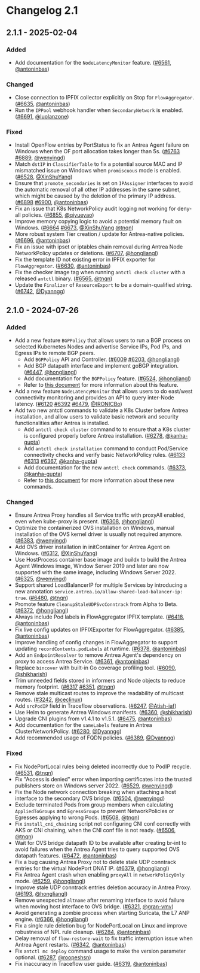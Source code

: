 # Changelog 2.1

## 2.1.1 - 2025-02-04

### Added

- Add documentation for the `NodeLatencyMonitor` feature. ([#6561](https://github.com/antrea-io/antrea/pull/6561), [@antoninbas])

### Changed

- Close connection to IPFIX collector explicitly on Stop for `FlowAggregator`. ([#6635](https://github.com/antrea-io/antrea/pull/6635), [@antoninbas])
- Run the `IPPool` webhook handler when `SecondaryNetwork` is enabled. ([#6691](https://github.com/antrea-io/antrea/pull/6691), [@luolanzone])

### Fixed

- Install OpenFlow entries by PortStatus to fix an Antrea Agent failure on Windows when the OF port allocation takes longer than 5s. ([#6763](https://github.com/antrea-io/antrea/pull/6763) [#6889](https://github.com/antrea-io/antrea/pull/6889), [@wenyingd])
- Match `dstIP` in `ClassifierTable` to fix a potential source MAC and IP mismatched issue on Windows when `promiscuous` mode is enabled. ([#6528](https://github.com/antrea-io/antrea/pull/6528), [@XinShuYang])
- Ensure that `promote_secondaries` is set on `IPAssigner` interfaces to avoid the automatic removal of all other IP addresses in the same subnet, which might be caused by the deletion of the primary IP address. ([#6898](https://github.com/antrea-io/antrea/pull/6898) [#6900](https://github.com/antrea-io/antrea/pull/6900), [@antoninbas])
- Fix an issue that K8s NetworkPolicy audit logging not working for deny-all policies. ([#6855](https://github.com/antrea-io/antrea/pull/6855), [@qiyueyao])
- Improve memory copying logic to avoid a potential memory fault on Windows. ([#6664](https://github.com/antrea-io/antrea/pull/6664) [#6673](https://github.com/antrea-io/antrea/pull/6673), [@XinShuYang] [@tnqn])
- More robust system Tier creation / update for Antrea-native policies. ([#6696](https://github.com/antrea-io/antrea/pull/6696), [@antoninbas])
- Fix an issue with ipset or iptables chain removal during Antrea Node NetworkPolicy updates or deletions. ([#6707](https://github.com/antrea-io/antrea/pull/6707), [@hongliangl])
- Fix the template ID not existing error in IPFIX exporter for `FlowAggregator`. ([#6630](https://github.com/antrea-io/antrea/pull/6630), [@antoninbas])
- Fix the checker image tag when running `antctl check cluster` with a released `antctl` binary. ([#6565](https://github.com/antrea-io/antrea/pull/6565), [@tnqn])
- Update the `Finalizer` of `ResourceExport` to be a domain-qualified string. ([#6742](https://github.com/antrea-io/antrea/pull/6742), [@Dyanngg])

## 2.1.0 - 2024-07-26

### Added

- Add a new feature `BGPPolicy` that allows users to run a BGP process on selected Kubernetes Nodes and advertise Service IPs, Pod IPs, and Egress IPs to remote BGP peers.
  - Add `BGPPolicy` API and Controller. ([#6009](https://github.com/antrea-io/antrea/pull/6009) [#6203](https://github.com/antrea-io/antrea/pull/6203), [@hongliangl])
  - Add BGP datapath interface and implement goBGP integration. ([#6447](https://github.com/antrea-io/antrea/pull/6447), [@hongliangl])
  - Add documentation for the `BGPPolicy` feature. ([#6524](https://github.com/antrea-io/antrea/pull/6524), [@hongliangl])
  - Refer to [this document](https://github.com/antrea-io/antrea/blob/release-2.1/docs/bgp-policy.md) for more information about this feature.
- Add a new feature `NodeLatencyMonitor` that allows users to do east/west connectivity monitoring and provides an API to query inter-Node latency. ([#6120](https://github.com/antrea-io/antrea/pull/6120) [#6392](https://github.com/antrea-io/antrea/pull/6392) [#6479](https://github.com/antrea-io/antrea/pull/6479), [@IRONICBo])
- Add two new antctl commands to validate a K8s Cluster before Antrea installation, and allow users to validate basic network and security functionalities after Antrea is installed.
  - Add `antctl check cluster` command to to ensure that a K8s cluster is configured properly before Antrea installation. ([#6278](https://github.com/antrea-io/antrea/pull/6278), [@kanha-gupta])
  - Add `antctl check installation` command to conduct Pod/Service connectivity checks and verify basic NetworkPolicy rules. ([#6133](https://github.com/antrea-io/antrea/pull/6133) [#6313](https://github.com/antrea-io/antrea/pull/6313) [#6367](https://github.com/antrea-io/antrea/pull/6367), [@kanha-gupta])
  - Add documentation for the new `antctl check` commands. ([#6373](https://github.com/antrea-io/antrea/pull/6373), [@kanha-gupta])
  - Refer to [this document](https://github.com/antrea-io/antrea/blob/release-2.1/docs/antctl.md#performing-checks-to-facilitate-installation-process) for more information about these new commands.

### Changed

- Ensure Antrea Proxy handles all Service traffic with proxyAll enabled, even when kube-proxy is present. ([#6308](https://github.com/antrea-io/antrea/pull/6308), [@hongliangl])
- Optimize the containerized OVS installation on Windows, manual installation of the OVS kernel driver is usually not required anymore. ([#6383](https://github.com/antrea-io/antrea/pull/6383), [@wenyingd])
- Add OVS driver installation in initContainer for Antrea Agent on Windows. ([#6312](https://github.com/antrea-io/antrea/pull/6312), [@XinShuYang])
- Use HostProcess container base image and buildx to build the Antrea Agent Windows image, Window Server 2019 and later are now supported with the same image, including Windows Server 2022. ([#6325](https://github.com/antrea-io/antrea/pull/6325), [@wenyingd])
- Support shared LoadBalancerIP for multiple Services by introducing a new annotation `service.antrea.io/allow-shared-load-balancer-ip: true`. ([#6480](https://github.com/antrea-io/antrea/pull/6480), [@tnqn])
- Promote feature `CleanupStaleUDPSvcConntrack` from Alpha to Beta. ([#6372](https://github.com/antrea-io/antrea/pull/6372), [@hongliangl])
- Always include Pod labels in FlowAggregator IPFIX template. ([#6418](https://github.com/antrea-io/antrea/pull/6418), [@antoninbas])
- Fix live config updates on IPFIXExporter for FlowAggregator. ([#6385](https://github.com/antrea-io/antrea/pull/6385), [@antoninbas])
- Improve handling of config changes in FlowAggregator to support updating `recordContents.podLabels` at runtime. ([#6378](https://github.com/antrea-io/antrea/pull/6378), [@antoninbas])
- Add an `EndpointResolver` to remove Antrea Agent's dependency on proxy to access Antrea Service. ([#6361](https://github.com/antrea-io/antrea/pull/6361), [@antoninbas])
- Replace `bincover` with built-in Go coverage profiling tool. ([#6090](https://github.com/antrea-io/antrea/pull/6090), [@shikharish])
- Trim unneeded fields stored in informers and Node objects to reduce memory footprint. ([#6317](https://github.com/antrea-io/antrea/pull/6317) [#6351](https://github.com/antrea-io/antrea/pull/6351), [@tnqn])
- Remove stale multicast routes to improve the readability of multicast routes. ([#3242](https://github.com/antrea-io/antrea/pull/3242), [@ceclinux])
- Add `srcPodIP` field in Traceflow observations. ([#6247](https://github.com/antrea-io/antrea/pull/6247), [@Atish-iaf])
- Use Helm to generate Antrea Windows manifests. ([#6360](https://github.com/antrea-io/antrea/pull/6360), [@shikharish])
- Upgrade CNI plugins from v1.4.1 to v1.5.1. ([#6475](https://github.com/antrea-io/antrea/pull/6475), [@antoninbas])
- Add documentation for the `sameLabels` feature in Antrea ClusterNetworkPolicy. ([#6280](https://github.com/antrea-io/antrea/pull/6280), [@Dyanngg])
- Add recommended usage of FQDN policies. ([#6389](https://github.com/antrea-io/antrea/pull/6389), [@Dyanngg])

### Fixed

- Fix NodePortLocal rules being deleted incorrectly due to PodIP recycle. ([#6531](https://github.com/antrea-io/antrea/pull/6531), [@tnqn])
- Fix "Access is denied" error when importing certificates into the trusted publishers store on Windows server 2022. ([#6529](https://github.com/antrea-io/antrea/pull/6529), [@wenyingd])
- Fix the Node network connection breaking when attaching a host interface to the secondary OVS bridge. ([#6504](https://github.com/antrea-io/antrea/pull/6504), [@wenyingd])
- Exclude terminated Pods from group members when calculating `AppliedToGroups` and `EgressGroups` to prevent NetworkPolicies or Egresses applying to wrong Pods. ([#6508](https://github.com/antrea-io/antrea/pull/6508), [@tnqn])
- Fix `install_cni_chaining` script not configuring CNI conf correctly with AKS or CNI chaining, when the CNI conf file is not ready. ([#6506](https://github.com/antrea-io/antrea/pull/6506), [@tnqn])
- Wait for OVS bridge datapath ID to be available after creating br-int to avoid failures when the Antrea Agent tries to query supported OVS datapath features. ([#6472](https://github.com/antrea-io/antrea/pull/6472), [@antoninbas])
- Fix a bug causing Antrea Proxy not to delete stale UDP conntrack entries for the virtual NodePort DNAT IP. ([#6379](https://github.com/antrea-io/antrea/pull/6379), [@hongliangl])
- Fix Antrea Agent crash when enabling `proxyAll` in `networkPolicyOnly` mode. ([#6259](https://github.com/antrea-io/antrea/pull/6259), [@hongliangl])
- Improve stale UDP conntrack entries deletion accuracy in Antrea Proxy. ([#6193](https://github.com/antrea-io/antrea/pull/6193), [@hongliangl])
- Remove unexpected `altname` after renaming interface to avoid failure when moving host interface to OVS bridge. ([#6321](https://github.com/antrea-io/antrea/pull/6321), [@gran-vmv])
- Avoid generating a zombie process when starting Suricata, the L7 ANP engine. ([#6366](https://github.com/antrea-io/antrea/pull/6366), [@hongliangl])
- Fix a single rule deletion bug for NodePortLocal on Linux and improve robustness of NPL rule cleanup. ([#6284](https://github.com/antrea-io/antrea/pull/6284), [@antoninbas])
- Delay removal of `flow-restore-wait` to fix traffic interruption issue when Antrea Agent restarts. ([#6342](https://github.com/antrea-io/antrea/pull/6342), [@antoninbas])
- Fix `antctl mc deploy` command usage to make the version parameter optional. ([#6287](https://github.com/antrea-io/antrea/pull/6287), [@roopeshsn])
- Fix inaccuracy in Traceflow user guide. ([#6319](https://github.com/antrea-io/antrea/pull/6319), [@antoninbas])


[@Atish-iaf]: https://github.com/Atish-iaf
[@Dyanngg]: https://github.com/Dyanngg
[@IRONICBo]: https://github.com/IRONICBo
[@XinShuYang]: https://github.com/XinShuYang
[@antoninbas]: https://github.com/antoninbas
[@ceclinux]: https://github.com/ceclinux
[@gran-vmv]: https://github.com/gran-vmv
[@hongliangl]: https://github.com/hongliangl
[@kanha-gupta]: https://github.com/kanha-gupta
[@luolanzone]: https://github.com/luolanzone
[@qiyueyao]: https://github.com/qiyueyao
[@roopeshsn]: https://github.com/roopeshsn
[@shikharish]: https://github.com/shikharish
[@tnqn]: https://github.com/tnqn
[@wenyingd]: https://github.com/wenyingd